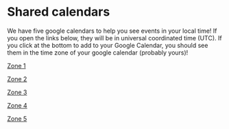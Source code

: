 # Shared calendars

We have five google calendars to help you see events in your local time! If you open the links below, they will be in
universal coordinated time (UTC). If you click at the bottom to add to your Google Calendar, you should see them in the time zone of your google 
calendar (probably yours)!

[Zone 1](https://calendar.google.com/calendar/u/0/embed?src=c_20m8o03v9gf56avpkphsd3i9bk@group.calendar.google.com)

[Zone 2](https://calendar.google.com/calendar/u/0/embed?src=c_20m8o03v9gf56avpkphsd3i9bk@group.calendar.google.com)

[Zone 3](https://calendar.google.com/calendar/embed?src=c_r387vvjd66sg2o96cracfv5ioc%40group.calendar.google.com)

[Zone 4](https://calendar.google.com/calendar/embed?src=c_ghv53rt8temq4gco5h0anp3ou4%40group.calendar.google.com)

[Zone 5](https://calendar.google.com/calendar/embed?src=c_ghv53rt8temq4gco5h0anp3ou4%40group.calendar.google.com)
